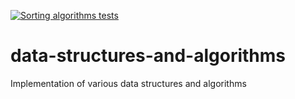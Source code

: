[![Sorting algorithms tests](https://github.com/onyonkaclifford/data-structures-and-algorithms/actions/workflows/sorting_algorithms_tests.yml/badge.svg?branch=main)](https://github.com/onyonkaclifford/data-structures-and-algorithms/actions/workflows/sorting_algorithms_tests.yml)

# data-structures-and-algorithms
Implementation of various data structures and algorithms
